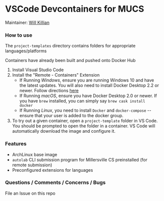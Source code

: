 # VSCode Devcontainers for MUCS

Maintainer: [Will Killian](https://www.github.com/willkill07)

### How to use

The `project-templates` directory contains folders for appropriate languages/platforms

Containers have already been built and pushed onto Docker Hub

1. Install Visual Studio Code
2. Install the "Remote - Containers" Extension
   - If Running *Windows*, ensure you are running Windows 10 and have the latest updates. You will also need to install Docker Desktop 2.2 or newer. Follow directions [here](https://docs.docker.com/docker-for-windows/wsl/)
   - If Running *macOS*, ensure you have Docker Desktop 2.0 or newer. If you have `brew` installed, you can simply say `brew cask install docker`
   - If Running *Linux*, you need to install `Docker` and `docker-compose` -- ensure that your user is added to the docker group.
3. To try out a given container, open a `project-template` folder in VS Code. You should be prompted to open the folder in a container. VS Code will automatically download the image and configure it.

### Features

- ArchLinux base image
- `autolab` CLI submission program for Millersville CS preinstalled (for remote submission)
- Preconfigured extensions for languages

### Questions / Comments / Concerns / Bugs

File an Issue on this repo

